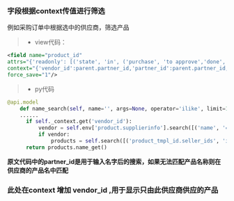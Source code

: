 ### 字段根据context传值进行筛选
例如采购订单中根据选中的供应商，筛选产品

>- view代码：
```xml
<field name="product_id"
attrs="{'readonly': [('state', 'in', ('purchase', 'to approve','done', 'cancel'))]}"
context="{'vendor_id':parent.partner_id,'partner_id':parent.partner_id, 'quantity':product_qty,'uom':product_uom, 'company_id': parent.company_id}"
force_save="1"/>
```
>- py代码
```python
@api.model
    def name_search(self, name='', args=None, operator='ilike', limit=100):
    ......
      if self._context.get('vendor_id'):
          vendor = self.env['product.supplierinfo'].search([('name', '=', self._context.get('vendor_id'))])
          if vendor:
              products = self.search([('product_tmpl_id.seller_ids', 'in', vendor.ids)], limit=limit)
      return products.name_get()
```

**原文代码中的partner_id是用于输入名字后的搜索，如果无法匹配产品名称则在供应商的产品名中匹配**  
### 此处在context 增加 vendor_id ,用于显示只由此供应商供应的产品

